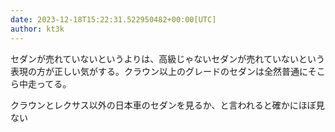 ```yaml
---
date: 2023-12-18T15:22:31.522950482+00:00[UTC]
author: kt3k
---
```

セダンが売れていないというよりは、高級じゃないセダンが売れていないという表現の方が正しい気がする。クラウン以上のグレードのセダンは全然普通にそこら中走ってる。

クラウンとレクサス以外の日本車のセダンを見るか、と言われると確かにほぼ見ない
